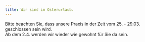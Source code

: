 ```yaml
---
title: Wir sind im Osterurlaub.
---
```


Bitte beachten Sie, dass unsere Praxis in der Zeit vom 25. - 29.03. geschlossen sein wird.<br>Ab dem 2.4. werden wir wieder wie gewohnt für Sie da sein.
